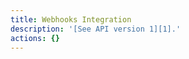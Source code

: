 ```yaml
---
title: Webhooks Integration
description: '[See API version 1][1].'
actions: {}
---
```

[1]: /api/v1/webhooks-integration/
